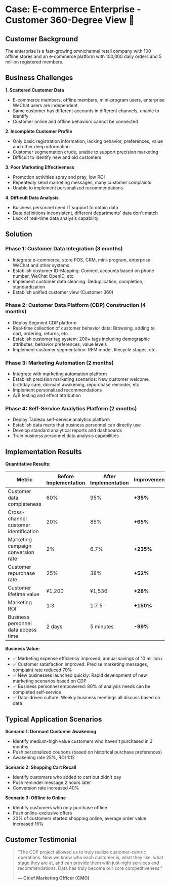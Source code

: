 # Case: E-commerce Enterprise - Customer 360-Degree View 🛒

## Customer Background

The enterprise is a fast-growing omnichannel retail company with 100 offline stores and an e-commerce platform with 100,000 daily orders and 5 million registered members.

## Business Challenges

**1. Scattered Customer Data**

-   E-commerce members, offline members, mini-program users, enterprise WeChat users are independent
-   Same customer has different accounts in different channels, unable to identify
-   Customer online and offline behaviors cannot be connected

**2. Incomplete Customer Profile**

-   Only basic registration information, lacking behavior, preferences, value and other deep information
-   Customer segmentation crude, unable to support precision marketing
-   Difficult to identify new and old customers

**3. Poor Marketing Effectiveness**

-   Promotion activities spray and pray, low ROI
-   Repeatedly send marketing messages, many customer complaints
-   Unable to implement personalized recommendations

**4. Difficult Data Analysis**

-   Business personnel need IT support to obtain data
-   Data definitions inconsistent, different departments' data don't match
-   Lack of real-time data analysis capability

## Solution

### Phase 1: Customer Data Integration (3 months)

-   Integrate e-commerce, store POS, CRM, mini-program, enterprise WeChat and other systems
-   Establish customer ID-Mapping: Connect accounts based on phone number, WeChat OpenID, etc.
-   Implement customer data cleaning: Deduplication, completion, standardization
-   Establish unified customer view (Customer 360)

### Phase 2: Customer Data Platform (CDP) Construction (4 months)

-   Deploy Segment CDP platform
-   Real-time collection of customer behavior data: Browsing, adding to cart, ordering, returns, etc.
-   Establish customer tag system: 200+ tags including demographic attributes, behavior preferences, value levels
-   Implement customer segmentation: RFM model, lifecycle stages, etc.

### Phase 3: Marketing Automation (2 months)

-   Integrate with marketing automation platform
-   Establish precision marketing scenarios: New customer welcome, birthday care, dormant awakening, repurchase reminder, etc.
-   Implement personalized recommendations
-   A/B testing and effect attribution

### Phase 4: Self-Service Analytics Platform (2 months)

-   Deploy Tableau self-service analytics platform
-   Establish data marts that business personnel can directly use
-   Develop standard analytical reports and dashboards
-   Train business personnel data analysis capabilities

## Implementation Results

**Quantitative Results:**

| Metric                                | Before Implementation | After Implementation | Improvement |
| ------------------------------------- | --------------------- | -------------------- | ----------- |
| Customer data completeness            | 60%                   | 95%                  | **+35%**    |
| Cross-channel customer identification | 20%                   | 85%                  | **+65%**    |
| Marketing campaign conversion rate    | 2%                    | 6.7%                 | **+235%**   |
| Customer repurchase rate              | 25%                   | 38%                  | **+52%**    |
| Customer lifetime value               | ¥1,200                | ¥1,536               | **+28%**    |
| Marketing ROI                         | 1:3                   | 1:7.5                | **+150%**   |
| Business personnel data access time   | 2 days                | 5 minutes            | **-99%**    |

**Business Value:**

-   ✅ Marketing expense efficiency improved, annual savings of 10 million+
-   ✅ Customer satisfaction improved: Precise marketing messages, complaint rate reduced 70%
-   ✅ New businesses launched quickly: Rapid development of new marketing scenarios based on CDP
-   ✅ Business personnel empowered: 80% of analysis needs can be completed self-service
-   ✅ Data-driven culture: Weekly business meetings all discuss based on data

## Typical Application Scenarios

**Scenario 1: Dormant Customer Awakening**

-   Identify medium-high value customers who haven't purchased in 3 months
-   Push personalized coupons (based on historical purchase preferences)
-   Awakening rate 25%, ROI 1:12

**Scenario 2: Shopping Cart Recall**

-   Identify customers who added to cart but didn't pay
-   Push reminder message 2 hours later
-   Conversion rate increased 40%

**Scenario 3: Offline to Online**

-   Identify customers who only purchase offline
-   Push online-exclusive offers
-   20% of customers started shopping online, average order value increased 15%

## Customer Testimonial

> "The CDP project allowed us to truly realize customer-centric operations. Now we know who each customer is, what they like, what stage they are at, and can provide them with just-right services and recommendations. Data has truly become our core competitiveness."
>
> **— Chief Marketing Officer (CMO)**
